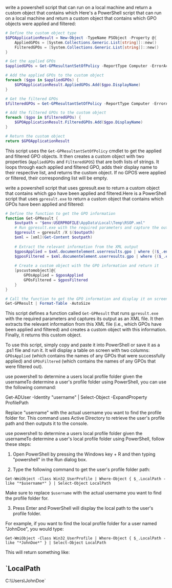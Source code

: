 write a powershell script that can run on a local machine and return a custom object that contains which Here's a PowerShell script that can run on a local machine and return a custom object that contains which GPO objects were applied and filtered:

```Powershell
# Define the custom object type
$GPOApplicationResult = New-Object -TypeName PSObject -Property @{
    AppliedGPOs = [System.Collections.Generic.List[string]]::new()
    FilteredGPOs = [System.Collections.Generic.List[string]]::new()
}

# Get the applied GPOs
$appliedGPOs = Get-GPResultantSetOfPolicy -ReportType Computer -ErrorAction SilentlyContinue | Select-Object -ExpandProperty AppliedGPOs

# Add the applied GPOs to the custom object
foreach ($gpo in $appliedGPOs) {
    $GPOApplicationResult.AppliedGPOs.Add($gpo.DisplayName)
}

# Get the filtered GPOs
$filteredGPOs = Get-GPResultantSetOfPolicy -ReportType Computer -ErrorAction SilentlyContinue | Select-Object -ExpandProperty FilteredGPOs

# Add the filtered GPOs to the custom object
foreach ($gpo in $filteredGPOs) {
    $GPOApplicationResult.FilteredGPOs.Add($gpo.DisplayName)
}

# Return the custom object
return $GPOApplicationResult
```

This script uses the `Get-GPResultantSetOfPolicy` cmdlet to get the applied and filtered GPO objects. It then creates a custom object with two properties (`AppliedGPOs` and `FilteredGPOS`) that are both lists of strings. It loops through each applied and filtered GPO, adds their display name to their respective list, and returns the custom object. If no GPOS were applied or filtered, their corresponding list will be empty.

write a powershell script that uses gpresult.exe to return a custom object that contains which gpo have been applied and filtered.Here is a PowerShell script that uses `gpresult.exe` to return a custom object that contains which GPOs have been applied and filtered:

```PowerShell
# Define the function to get the GPO information
function Get-GPResult {
	$outpath = "$env:USERPROFILE\AppData\Local\Temp\RSOP.xml"
    # Run gpresult.exe with the required parameters and capture the output
    $gpresult = gpresult /X $($outpath)
    $xml = [xml](Get-Content $outpath)
    
    # Extract the relevant information from the XML output
    $gposApplied = $xml.documentelement.userresults.gpo | where {($_.enabled -eq $true) -and ($_.filterallowed -eq $true))}
    $gposFiltered = $xml.documentelement.userresults.gpo | where {($_.enabled -eq $true) -and ($_.filterallowed -eq $false))}
    
    # Create a custom object with the GPO information and return it
    [pscustomobject]@{
        GPOsApplied = $gposApplied
        GPOsFiltered = $gposFiltered
    }
}

# Call the function to get the GPO information and display it on screen
Get-GPResult | Format-Table -AutoSize
```

This script defines a function called `Get-GPResult` that runs `gpresult.exe` with the required parameters and captures its output as an XML file. It then extracts the relevant information from this XML file (i.e., which GPOs have been applied and filtered) and creates a custom object with this information. Finally, it returns this custom object.

To use this script, simply copy and paste it into PowerShell or save it as a .ps1 file and run it. It will display a table on screen with two columns: `GPOsApplied` (which contains the names of any GPOs that were successfully applied) and `GPOsFiltered` (which contains the names of any GPOs that were filtered out).


use powershell to determine a users local profile folder given the usernameTo determine a user's profile folder using PowerShell, you can use the following command:

Get-ADUser -Identity "username" | Select-Object -ExpandProperty ProfilePath

Replace "username" with the actual username you want to find the profile folder for. This command uses Active Directory to retrieve the user's profile path and then outputs it to the console.

use powershell to determine a users local profile folder given the usernameTo determine a user's local profile folder using PowerShell, follow these steps:

1. Open PowerShell by pressing the Windows key + R and then typing "powershell" in the Run dialog box.

2. Type the following command to get the user's profile folder path:

`Get-WmiObject -Class Win32_UserProfile | Where-Object { $_.LocalPath -like "*$username*" } | Select-Object LocalPath`

Make sure to replace `$username` with the actual username you want to find the profile folder for.

3. Press Enter and PowerShell will display the local path to the user's profile folder.

For example, if you want to find the local profile folder for a user named "JohnDoe", you would type:

`Get-WmiObject -Class Win32_UserProfile | Where-Object { $_.LocalPath -like "*JohnDoe*" } | Select-Object LocalPath`

This will return something like:

`LocalPath
---------
C:\Users\JohnDoe`


